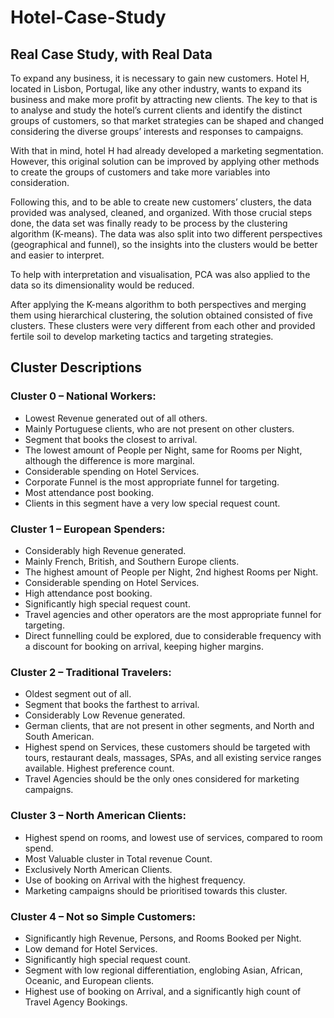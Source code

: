 # Hotel-Case-Study

## Real Case Study, with Real Data

To expand any business, it is necessary to gain new customers. Hotel H, located in Lisbon, Portugal, like any other industry, wants to expand its business and make more profit by attracting new clients. The key to that is to analyse and study the hotel’s current clients and identify the distinct groups of customers, so that market strategies can be shaped and changed considering the diverse groups’ interests and responses to campaigns.

With that in mind, hotel H had already developed a marketing segmentation. However, this original solution can be improved by applying other methods to create the groups of customers and take more variables into consideration.

Following this, and to be able to create new customers’ clusters, the data provided was analysed, cleaned, and organized. With those crucial steps done, the data set was finally ready to be process by the clustering algorithm (K-means). The data was also split into two different perspectives (geographical and funnel), so the insights into the clusters would be better and easier to interpret.

To help with interpretation and visualisation, PCA was also applied to the data so its dimensionality would be reduced.

After applying the K-means algorithm to both perspectives and merging them using hierarchical clustering, the solution obtained consisted of five clusters. These clusters were very different from each other and provided fertile soil to develop marketing tactics and targeting strategies.

## Cluster Descriptions

### Cluster 0 – National Workers:

* Lowest Revenue generated out of all others.
* Mainly Portuguese clients, who are not present on other clusters.
* Segment that books the closest to arrival.
* The lowest amount of People per Night, same for Rooms per Night, although the difference is more marginal.
* Considerable spending on Hotel Services.
* Corporate Funnel is the most appropriate funnel for targeting.
* Most attendance post booking.
* Clients in this segment have a very low special request count.

### Cluster 1 – European Spenders:

* Considerably high Revenue generated.
* Mainly French, British, and Southern Europe clients.
* The highest amount of People per Night, 2nd highest Rooms per Night.
* Considerable spending on Hotel Services.
* High attendance post booking.
* Significantly high special request count.
* Travel agencies and other operators are the most appropriate funnel for targeting.
* Direct funnelling could be explored, due to considerable frequency with a discount for booking on arrival, keeping higher margins.

### Cluster 2 – Traditional Travelers:

* Oldest segment out of all.
* Segment that books the farthest to arrival.
* Considerably Low Revenue generated.
* German clients, that are not present in other segments, and North and South American.
* Highest spend on Services, these customers should be targeted with tours, restaurant deals, massages, SPAs, and all existing service ranges available. Highest preference count.
* Travel Agencies should be the only ones considered for marketing campaigns.

### Cluster 3 – North American Clients:

* Highest spend on rooms, and lowest use of services, compared to room spend.
* Most Valuable cluster in Total revenue Count.
* Exclusively North American Clients.
* Use of booking on Arrival with the highest frequency.
* Marketing campaigns should be prioritised towards this cluster. 

### Cluster 4 – Not so Simple Customers:

* Significantly high Revenue, Persons, and Rooms Booked per Night.
* Low demand for Hotel Services.
* Significantly high special request count.
* Segment with low regional differentiation, englobing Asian, African, Oceanic, and European clients.
* Highest use of booking on Arrival, and a significantly high count of Travel Agency Bookings.
